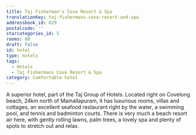 ```yaml
---
title: Taj Fisherman's Cove Resort & Spa
translationKey: taj-fishermans-cove-resort-and-spa
addressbook_id: 829
postalcode: ''
starcategories_id: 5
rooms: 80
draft: false
id: hotel
type: hotels
tags:
  - Hotels
  - Taj Fishermans Cove Resort & Spa
category: Comfortable hotel
---
```

A superior hotel, part of the Taj Group of Hotels. Located right on Covelong beach, 24km north of Mamallapuram, it has luxurious rooms, villas and cottages, an excellent seafood restaurant right by the water, a swimming pool, and tennis and badminton courts. There is very much a beach resort air here, with gently rolling lawns, palm trees, a lovely spa and plenty of spots to stretch out and relax.
